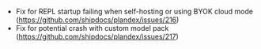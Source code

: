 - Fix for REPL startup failing when self-hosting or using BYOK cloud mode (https://github.com/shipdocs/plandex/issues/216)
- Fix for potential crash with custom model pack (https://github.com/shipdocs/plandex/issues/217)